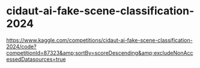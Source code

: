 # cidaut-ai-fake-scene-classification-2024
https://www.kaggle.com/competitions/cidaut-ai-fake-scene-classification-2024/code?competitionId=87323&amp;sortBy=scoreDescending&amp;excludeNonAccessedDatasources=true
